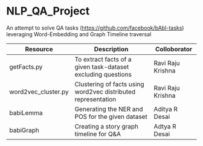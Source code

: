 # NLP_QA_Project
An attempt to solve QA tasks (https://github.com/facebook/bAbI-tasks) leveraging Word-Embedding and Graph Timeline traversal


| Resource               | Description                                                   |   Colloborator    |
|------------------------|---------------------------------------------------------------|-------------------|
| getFacts.py            | To extract facts of a given task-dataset excluding questions  | Ravi Raju Krishna |
| word2vec_cluster.py    | Clustering of facts using word2vec distributed representation | Ravi Raju Krishna |
| babiLemma	         | Generating the NER and POS for the given dataset		 | Aditya R Desai    |
| babiGraph              | Creating a story graph timeline for Q&A                       | Adtya R Desai     |


